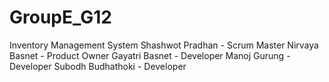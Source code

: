 # GroupE_G12
Inventory Management System
Shashwot Pradhan - Scrum Master
Nirvaya Basnet - Product Owner
Gayatri Basnet - Developer
Manoj Gurung - Developer
Subodh Budhathoki - Developer
